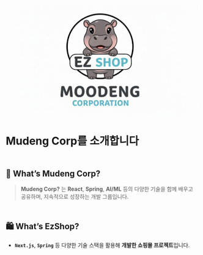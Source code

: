<p align="center">
  <a href="https://github.com/Mudend-Corp">
    <img src="./mudengLogo.png" alt="Mudeng Corp Logo" width="500px">
  </a>
</p>

# Mudeng Corp를 소개합니다

## <br>🐥 **What’s Mudeng Corp?**

> **Mudeng Corp?** 는 **React**, **Spring**, **AI/ML** 등의 다양한 기술을 함께 배우고 공유하며, 지속적으로 성장하는 개발 그룹입니다.

## <br>🛍️ **What’s EzShop?**

- **`Next.js`**, **`Spring`** 등 다양한 기술 스택을 활용해 **개발한 쇼핑몰 프로젝트**입니다.
